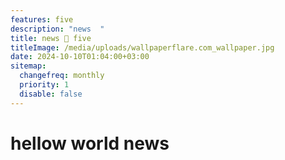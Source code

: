 ```yaml
---
features: five
description: "news  "
title: news 🦖 five
titleImage: /media/uploads/wallpaperflare.com_wallpaper.jpg
date: 2024-10-10T01:04:00+03:00
sitemap:
  changefreq: monthly
  priority: 1
  disable: false
---
```


# hellow world news
